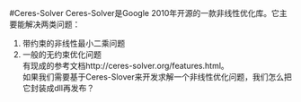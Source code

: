 #Ceres-Solver
Ceres-Solver是Google 2010年开源的一款非线性优化库。它主要能解决两类问题：  
1. 带约束的非线性最小二乘问题  
2. 一般的无约束优化问题  
有现成的参考文档http://ceres-solver.org/features.html。   
如果我们需要基于Ceres-Slover来开发求解一个非线性优化问题，我们怎么把它封装成dll再发布？  